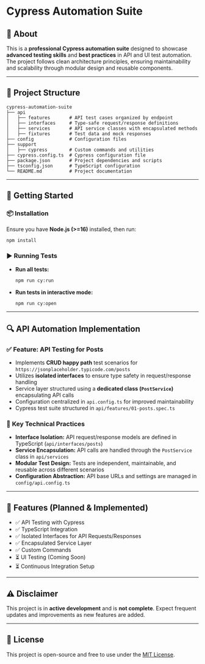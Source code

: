 # Cypress Automation Suite

## 📌 About

This is a **professional Cypress automation suite** designed to showcase **advanced testing skills** and **best practices** in API and UI test automation. The project follows clean architecture principles, ensuring maintainability and scalability through modular design and reusable components.

---

## 📂 Project Structure

```
cypress-automation-suite
├── api
│   ├── features       # API test cases organized by endpoint
│   ├── interfaces     # Type-safe request/response definitions
│   ├── services       # API service classes with encapsulated methods
│   ├── fixtures       # Test data and mock responses
├── config             # Configuration files
├── support
│   ├── cypress        # Custom commands and utilities
├── cypress.config.ts  # Cypress configuration file
├── package.json       # Project dependencies and scripts
├── tsconfig.json      # TypeScript configuration
└── README.md          # Project documentation
```

---

## 🚀 Getting Started

### 📦 Installation

Ensure you have **Node.js (>=16)** installed, then run:

```sh
npm install
```

### ▶ Running Tests

- **Run all tests:**
  ```sh
  npm run cy:run
  ```
- **Run tests in interactive mode:**
  ```sh
  npm run cy:open
  ```

---

## 🔍 API Automation Implementation

### ✅ **Feature: API Testing for Posts**

- Implements **CRUD happy path** test scenarios for `https://jsonplaceholder.typicode.com/posts`
- Utilizes **isolated interfaces** to ensure type safety in request/response handling
- Service layer structured using a **dedicated class (`PostService`)** encapsulating API calls
- Configuration centralized in `api.config.ts` for improved maintainability
- Cypress test suite structured in `api/features/01-posts.spec.ts`

### 🔹 **Key Technical Practices**

- **Interface Isolation:** API request/response models are defined in TypeScript (`api/interfaces/posts`)
- **Service Encapsulation:** API calls are handled through the `PostService` class in `api/services`
- **Modular Test Design:** Tests are independent, maintainable, and reusable across different scenarios
- **Configuration Abstraction:** API base URLs and settings are managed in `config/api.config.ts`

---

## 📌 Features (Planned & Implemented)

- ✅ API Testing with Cypress
- ✅ TypeScript Integration
- ✅ Isolated Interfaces for API Requests/Responses
- ✅ Encapsulated Service Layer
- ✅ Custom Commands
- ⏳ UI Testing (Coming Soon)
- ⏳ Continuous Integration Setup

---

## ⚠️ Disclaimer

This project is in **active development** and is **not complete**. Expect frequent updates and improvements as new features are added.

---

## 📄 License

This project is open-source and free to use under the [MIT License](LICENSE).

